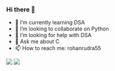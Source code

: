 ### Hi there 👋
<!--
**rohanrudra55/rohanrudra55** is a ✨ _special_ ✨ repository because its `README.md` (this file) appears on your GitHub profile.

- 🔭 I’m currently working on
-->
- 🌱 I’m currently learning DSA
- 👯 I’m looking to collaborate on Python
- 🤔 I’m looking for help with DSA
- 💬 Ask me about C
- 📫 How to reach me: rohanrudra55
<!-- <img src="https://github-readme-streak-stats.herokuapp.com/?user=rohanrudra55"> -->
<img src="http://github-readme-streak-stats.herokuapp.com?user=rohanrudra55&theme=dark&date_format=M%20j%5B%2C%20Y%5D">
<img src="https://github-readme-stats.vercel.app/api?username=rohanrudra55&&show_icons=true&title_color=ffffff&icon_color=bb2acf&text_color=daf7dc&bg_color=151515">
<!-- <img src="https://activity-graph.herokuapp.com/graph?username=rohanrudra55&bg_color=0d0c0d&color=e137d6&line=5daddf&point=99eb1e&area=true&hide_border=true"> -->
